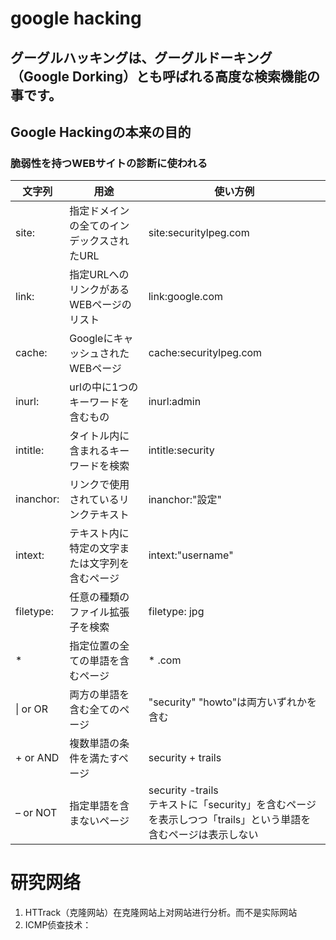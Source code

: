 # google hacking
## グーグルハッキングは、グーグルドーキング（Google Dorking）とも呼ばれる高度な検索機能の事です。
## Google Hackingの本来の目的
### 脆弱性を持つWEBサイトの診断に使われる

|文字列|用途|使い方例|
|--|--|--|
|site:	|指定ドメインの全てのインデックスされたURL|	site:securitylpeg.com|
|link:	|指定URLへのリンクがあるWEBページのリスト	|link:google.com|
|cache:|GoogleにキャッシュされたWEBページ|cache:securitylpeg.com|
|inurl:|urlの中に1つのキーワードを含むもの|inurl:admin|
|intitle:|タイトル内に含まれるキーワードを検索|intitle:security|
|inanchor:|リンクで使用されているリンクテキスト|inanchor:"設定"|
|intext:|テキスト内に特定の文字または文字列を含むページ|intext:"username"|
|filetype:|任意の種類のファイル拡張子を検索|filetype: jpg|
|*|指定位置の全ての単語を含むページ|* .com|
|\| or OR|両方の単語を含む全てのページ|"security" "howto"は両方いずれかを含む|
|+ or AND|複数単語の条件を満たすページ|security + trails|
|– or NOT|指定単語を含まないページ|security -trails<br>テキストに「security」を含むページを表示しつつ「trails」という単語を含むページは表示しない|

# 研究网络
1. HTTrack（克隆网站）在克隆网站上对网站进行分析。而不是实际网站
2. ICMP侦查技术：
